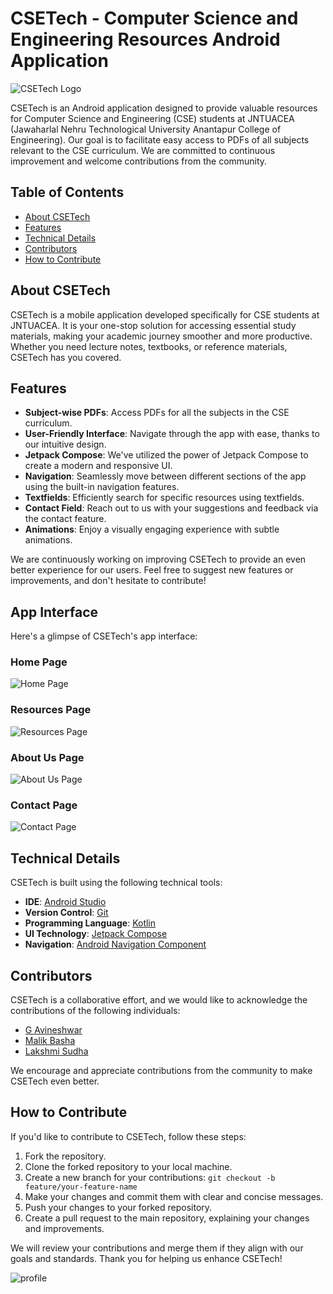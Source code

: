 # CSETech - Computer Science and Engineering Resources Android Application

![CSETech Logo](https://encrypted-tbn0.gstatic.com/images?q=tbn:ANd9GcRAsKn2GVCHU9EkFJz2xjNhgG98XjlnAZf-GQ&usqp=CAU)

CSETech is an Android application designed to provide valuable resources for Computer Science and Engineering (CSE) students at JNTUACEA (Jawaharlal Nehru Technological University Anantapur College of Engineering). Our goal is to facilitate easy access to PDFs of all subjects relevant to the CSE curriculum. We are committed to continuous improvement and welcome contributions from the community.

## Table of Contents
- [About CSETech](#about-csetech)
- [Features](#features)
- [Technical Details](#technical-details)
- [Contributors](#contributors)
- [How to Contribute](#how-to-contribute)

## About CSETech

CSETech is a mobile application developed specifically for CSE students at JNTUACEA. It is your one-stop solution for accessing essential study materials, making your academic journey smoother and more productive. Whether you need lecture notes, textbooks, or reference materials, CSETech has you covered.

## Features

- **Subject-wise PDFs**: Access PDFs for all the subjects in the CSE curriculum.
- **User-Friendly Interface**: Navigate through the app with ease, thanks to our intuitive design.
- **Jetpack Compose**: We've utilized the power of Jetpack Compose to create a modern and responsive UI.
- **Navigation**: Seamlessly move between different sections of the app using the built-in navigation features.
- **Textfields**: Efficiently search for specific resources using textfields.
- **Contact Field**: Reach out to us with your suggestions and feedback via the contact feature.
- **Animations**: Enjoy a visually engaging experience with subtle animations.

We are continuously working on improving CSETech to provide an even better experience for our users. Feel free to suggest new features or improvements, and don't hesitate to contribute!

## App Interface

Here's a glimpse of CSETech's app interface:

### Home Page
![Home Page](https://example.com/csetech-home.png)

### Resources Page
![Resources Page](https://example.com/csetech-resources.png)

### About Us Page
![About Us Page](https://example.com/csetech-about-us.png)

### Contact Page
![Contact Page](https://example.com/csetech-contact.png)
## Technical Details

CSETech is built using the following technical tools:

- **IDE**: [Android Studio](https://developer.android.com/studio)
- **Version Control**: [Git](https://git-scm.com/)
- **Programming Language**: [Kotlin](https://kotlinlang.org/)
- **UI Technology**: [Jetpack Compose](https://developer.android.com/jetpack/compose)
- **Navigation**: [Android Navigation Component](https://developer.android.com/guide/navigation)

## Contributors

CSETech is a collaborative effort, and we would like to acknowledge the contributions of the following individuals:

- [G Avineshwar](https://github.com/CodeAvi007)
- [Malik Basha](https://github.com/malikbasha)
- [Lakshmi Sudha](https://github.com/lakshmisudha)

We encourage and appreciate contributions from the community to make CSETech even better.

## How to Contribute

If you'd like to contribute to CSETech, follow these steps:

1. Fork the repository.
2. Clone the forked repository to your local machine.
3. Create a new branch for your contributions: `git checkout -b feature/your-feature-name`
4. Make your changes and commit them with clear and concise messages.
5. Push your changes to your forked repository.
6. Create a pull request to the main repository, explaining your changes and improvements.

We will review your contributions and merge them if they align with our goals and standards. Thank you for helping us enhance CSETech!

![profile](https://github.com/CodeAvi007/CSETech/assets/124431955/888218aa-8465-4420-a344-fb2c036229f3)

